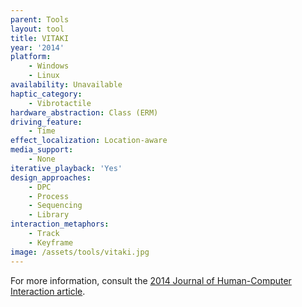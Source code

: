 ```yaml
---
parent: Tools
layout: tool
title: VITAKI
year: '2014'
platform:
    - Windows
    - Linux
availability: Unavailable
haptic_category:
    - Vibrotactile
hardware_abstraction: Class (ERM)
driving_feature:
    - Time
effect_localization: Location-aware
media_support:
    - None
iterative_playback: 'Yes'
design_approaches:
    - DPC
    - Process
    - Sequencing
    - Library
interaction_metaphors:
    - Track
    - Keyframe
image: /assets/tools/vitaki.jpg
---
```

For more information, consult the [2014 Journal of Human-Computer Interaction article](https://doi.org/10.1080/10447318.2014.941272).
